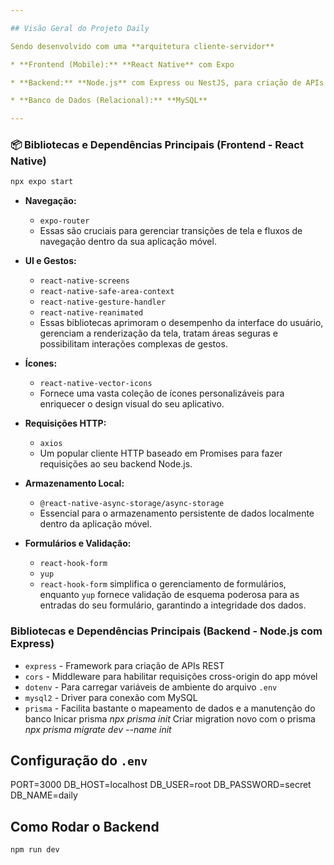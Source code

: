 ```yaml
---

## Visão Geral do Projeto Daily

Sendo desenvolvido com uma **arquitetura cliente-servidor** 

* **Frontend (Mobile):** **React Native** com Expo

* **Backend:** **Node.js** com Express ou NestJS, para criação de APIs

* **Banco de Dados (Relacional):** **MySQL**

---
```


### 📦 Bibliotecas e Dependências Principais (Frontend - React Native)

```bash
npx expo start
```

* **Navegação:**
    <!-- * `@react-navigation/native`
    * `@react-navigation/native-stack` -->
    * `expo-router`
    * Essas são cruciais para gerenciar transições de tela e fluxos de navegação dentro da sua aplicação móvel.

* **UI e Gestos:**
    * `react-native-screens`
    * `react-native-safe-area-context`
    * `react-native-gesture-handler`
    * `react-native-reanimated`
    * Essas bibliotecas aprimoram o desempenho da interface do usuário, gerenciam a renderização da tela, tratam áreas seguras e possibilitam interações complexas de gestos.

* **Ícones:**
    * `react-native-vector-icons`
    * Fornece uma vasta coleção de ícones personalizáveis para enriquecer o design visual do seu aplicativo.

* **Requisições HTTP:**
    * `axios`
    * Um popular cliente HTTP baseado em Promises para fazer requisições ao seu backend Node.js.

* **Armazenamento Local:**
    * `@react-native-async-storage/async-storage`
    * Essencial para o armazenamento persistente de dados localmente dentro da aplicação móvel.

* **Formulários e Validação:**
    * `react-hook-form`
    * `yup`
    * `react-hook-form` simplifica o gerenciamento de formulários, enquanto `yup` fornece validação de esquema poderosa para as entradas do seu formulário, garantindo a integridade dos dados.


### Bibliotecas e Dependências Principais (Backend - Node.js com Express)

- `express` - Framework para criação de APIs REST
- `cors` - Middleware para habilitar requisições cross-origin do app móvel
- `dotenv` - Para carregar variáveis de ambiente do arquivo `.env`
- `mysql2` - Driver para conexão com MySQL
- `prisma` -  Facilita bastante o mapeamento de dados e a manutenção do banco
    Inicar prisma *npx prisma init*
    Criar migration novo com o prisma *npx prisma migrate dev --name init*

## Configuração do `.env`

PORT=3000
DB_HOST=localhost
DB_USER=root
DB_PASSWORD=secret
DB_NAME=daily


## Como Rodar o Backend

```bash
npm run dev
```
